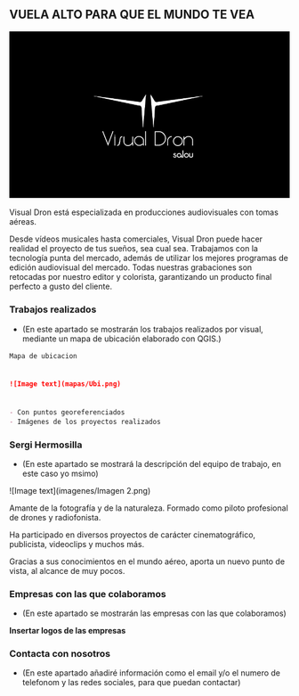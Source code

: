 ## VUELA ALTO PARA QUE EL MUNDO TE VEA

![Image text](imagenes/VDS.jpg)

Visual Dron está especializada en producciones audiovisuales con tomas aéreas.

Desde vídeos musicales hasta comerciales, Visual Dron puede hacer realidad el proyecto de tus sueños, sea cual sea. Trabajamos con la tecnología punta del mercado, además de utilizar los mejores programas de edición audiovisual del mercado. Todas nuestras grabaciones son retocadas por nuestro editor y colorista, garantizando un producto final perfecto a gusto del cliente.

### Trabajos realizados

- (En este apartado se mostrarán los trabajos realizados por visual, mediante un mapa de ubicación elaborado con QGIS.)

```markdown
Mapa de ubicacion


![Image text](mapas/Ubi.png)


- Con puntos georeferenciados
- Imágenes de los proyectos realizados

```
### Sergi Hermosilla

- (En este apartado se mostrará la descripción del equipo de trabajo, en este caso yo msimo)


![Image text](imagenes/Imagen 2.png)


Amante de la fotografía y de la naturaleza. Formado como piloto profesional de drones y radiofonista.

Ha participado en diversos proyectos de carácter cinematográfico, publicista, videoclips y muchos más.

Gracias a sus conocimientos en el mundo aéreo, aporta un nuevo punto de vista, al alcance de muy pocos.


### Empresas con las que colaboramos

- (En este apartado se mostrarán las empresas con las que colaboramos)

**Insertar logos de las empresas**

### Contacta con nosotros

- (En este apartado añadiré información como el email y/o el numero de telefonom y las redes sociales, para que puedan contactar)
